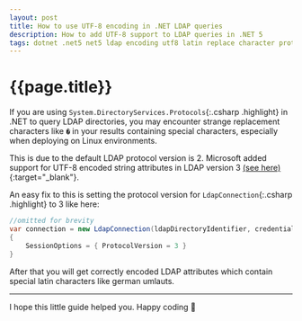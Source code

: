 ```yaml
---
layout: post
title: How to use UTF-8 encoding in .NET LDAP queries
description: How to add UTF-8 support to LDAP queries in .NET 5
tags: dotnet .net5 net5 ldap encoding utf8 latin replace character protocol linux docker ubuntu debian
---
```


# {{page.title}}

If you are using `System.DirectoryServices.Protocols`{:.csharp .highlight} in .NET to query LDAP directories, you may encounter strange replacement characters like `�` in your results containing special characters,
especially when deploying on Linux environments.

<!--more-->

This is due to the default LDAP protocol version is 2. Microsoft added support for UTF-8 encoded string attributes in LDAP version 3 [(see here)](https://docs.microsoft.com/en-us/previous-versions/windows/desktop/ldap/differences-between-ldap-2-and-ldap-3){:target="\_blank"}.

An easy fix to this is setting the protocol version for `LdapConnection`{:.csharp .highlight} to 3 like here:

```csharp
//omitted for brevity
var connection = new LdapConnection(ldapDirectoryIdentifier, credentials)
{
    SessionOptions = { ProtocolVersion = 3 }
}
```

After that you will get correctly encoded LDAP attributes which contain special latin characters like german umlauts.

---

I hope this little guide helped you. Happy coding 🥳
